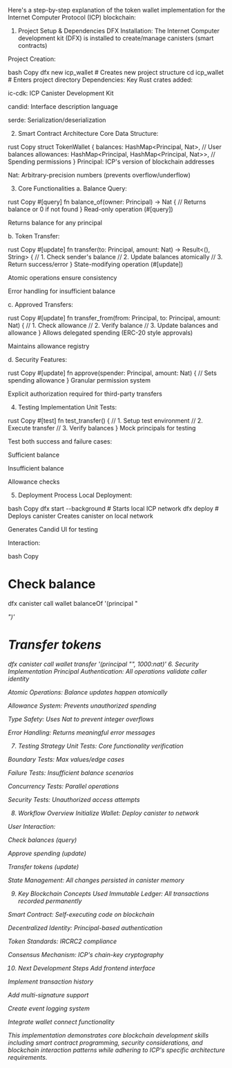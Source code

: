 Here's a step-by-step explanation of the token wallet implementation for the Internet Computer Protocol (ICP) blockchain:

1. Project Setup & Dependencies
DFX Installation: The Internet Computer development kit (DFX) is installed to create/manage canisters (smart contracts)

Project Creation:

bash
Copy
dfx new icp_wallet  # Creates new project structure
cd icp_wallet      # Enters project directory
Dependencies: Key Rust crates added:

ic-cdk: ICP Canister Development Kit

candid: Interface description language

serde: Serialization/deserialization

2. Smart Contract Architecture
Core Data Structure:

rust
Copy
struct TokenWallet {
    balances: HashMap<Principal, Nat>,       // User balances
    allowances: HashMap<Principal, HashMap<Principal, Nat>>,  // Spending permissions
}
Principal: ICP's version of blockchain addresses

Nat: Arbitrary-precision numbers (prevents overflow/underflow)

3. Core Functionalities
a. Balance Query:

rust
Copy
#[query]
fn balance_of(owner: Principal) -> Nat {
    // Returns balance or 0 if not found
}
Read-only operation (#[query])

Returns balance for any principal

b. Token Transfer:

rust
Copy
#[update]
fn transfer(to: Principal, amount: Nat) -> Result<(), String> {
    // 1. Check sender's balance
    // 2. Update balances atomically
    // 3. Return success/error
}
State-modifying operation (#[update])

Atomic operations ensure consistency

Error handling for insufficient balance

c. Approved Transfers:

rust
Copy
#[update]
fn transfer_from(from: Principal, to: Principal, amount: Nat) {
    // 1. Check allowance
    // 2. Verify balance
    // 3. Update balances and allowance
}
Allows delegated spending (ERC-20 style approvals)

Maintains allowance registry

d. Security Features:

rust
Copy
#[update]
fn approve(spender: Principal, amount: Nat) {
    // Sets spending allowance
}
Granular permission system

Explicit authorization required for third-party transfers

4. Testing Implementation
Unit Tests:

rust
Copy
#[test]
fn test_transfer() {
    // 1. Setup test environment
    // 2. Execute transfer
    // 3. Verify balances
}
Mock principals for testing

Test both success and failure cases:

Sufficient balance

Insufficient balance

Allowance checks

5. Deployment Process
Local Deployment:

bash
Copy
dfx start --background  # Starts local ICP network
dfx deploy              # Deploys canister
Creates canister on local network

Generates Candid UI for testing

Interaction:

bash
Copy
# Check balance
dfx canister call wallet balanceOf '(principal "<ADDRESS>")'

# Transfer tokens
dfx canister call wallet transfer '(principal "<RECEIVER>", 1000:nat)'
6. Security Implementation
Principal Authentication: All operations validate caller identity

Atomic Operations: Balance updates happen atomically

Allowance System: Prevents unauthorized spending

Type Safety: Uses Nat to prevent integer overflows

Error Handling: Returns meaningful error messages

7. Testing Strategy
Unit Tests: Core functionality verification

Boundary Tests: Max values/edge cases

Failure Tests: Insufficient balance scenarios

Concurrency Tests: Parallel operations

Security Tests: Unauthorized access attempts

8. Workflow Overview
Initialize Wallet: Deploy canister to network

User Interaction:

Check balances (query)

Approve spending (update)

Transfer tokens (update)

State Management: All changes persisted in canister memory

9. Key Blockchain Concepts Used
Immutable Ledger: All transactions recorded permanently

Smart Contract: Self-executing code on blockchain

Decentralized Identity: Principal-based authentication

Token Standards: IRCRC2 compliance

Consensus Mechanism: ICP's chain-key cryptography

10. Next Development Steps
Add frontend interface

Implement transaction history

Add multi-signature support

Create event logging system

Integrate wallet connect functionality

This implementation demonstrates core blockchain development skills including smart contract programming, security considerations, and blockchain interaction patterns while adhering to ICP's specific architecture requirements.
